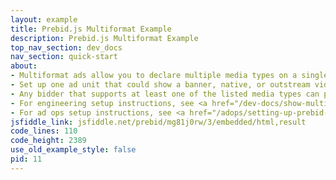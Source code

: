 ```yaml
---
layout: example
title: Prebid.js Multiformat Example
description: Prebid.js Multiformat Example
top_nav_section: dev_docs
nav_section: quick-start
about:
- Multiformat ads allow you to declare multiple media types on a single ad unit
- Set up one ad unit that could show a banner, native, or outstream video ad
- Any bidder that supports at least one of the listed media types can participate in the auction for that ad unit
- For engineering setup instructions, see <a href="/dev-docs/show-multiformat-ads.html">Show Multiformat ads</a>
- For ad ops setup instructions, see <a href="/adops/setting-up-prebid-multiformat-in-dfp.html">Setting up Prebid Multiformat in DFP</a>
jsfiddle_link: jsfiddle.net/prebid/mg81j0rw/3/embedded/html,result
code_lines: 110
code_height: 2389
use_old_example_style: false
pid: 11
---
```

